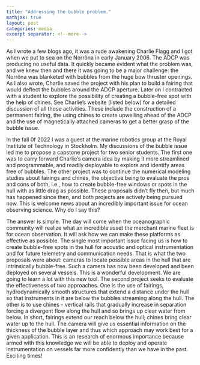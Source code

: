 ```yaml
---
title: "Addressing the bubble problem."
mathjax: true
layout: post
categories: media
excerpt separator: <!--more-->
---
```


As I wrote a few blogs ago, it was a rude awakening Charlie Flagg and I got when we put to sea on the Norröna in early January 2006. The ADCP was producing no useful data. It quickly became evident what the problem was, and we knew then and there it was going to be a major challenge: the Norröna was blanketed with bubbles from the huge bow thruster openings. As I also wrote, Charlie saved the project with his plan to build a fairing that would deflect the bubbles around the ADCP aperture. Later on I contracted with a student to explore the possibility of creating a bubble-free spot with the help of chines. See Charlie’s website (listed below) for a detailed discussion of all those activities. These include the construction of a permanent fairing, the using chines to create upwelling ahead of the ADCP and the use of magnetically attached cameras to get a better grasp of the bubble issue. 
<!--more-->

In the fall 0f 2022 I was a guest at the marine robotics group at the Royal Institute of Technology in Stockholm. My discussions of the bubble issue led me to propose a capstone project for two senior students. The first one was to carry forward Charlie’s camera idea by making it more streamlined and programmable, and readily deployable to explore and identify areas free of bubbles. The other project was to continue the numerical modeling studies about fairings and chines, the objective being to evaluate the pros and cons of both, i.e., how to create bubble-free windows or spots in the hull with as little drag as possible. These proposals didn’t fly then, but much has happened since then, and both projects are actively being pursued now. This is welcome news about an incredibly important issue for ocean observing science. Why do I say this? 

The answer is simple. The day will come when the oceanographic community will realize what an incredible asset the merchant marine fleet is for ocean observation. It will ask how we can make these platforms as effective as possible. The single most important issue facing us is how to create bubble-free spots in the hull for acoustic and optical instrumentation and for future telemetry and communication needs. That is what the two proposals were about: cameras to locate possible areas in the hull that are intrinsically bubble-free. Such a camera has now been developed and been deployed on several vessels. This is a wonderful development. We are going to learn a lot with this new tool. The second project seeks to evaluate the effectiveness of two approaches. One is the use of fairings, hydrodynamically smooth structures that extend a distance under the hull so that instruments in it are below the bubbles streaming along the hull. The other is to use chines - vertical rails that gradually increase in separation forcing a divergent flow along the hull and so brings up clear water from below. In short, fairings extend our reach below the hull; chines bring clear water up to the hull. The camera will give us essential information on the thickness of the bubble layer and thus which approach may work best for a given application. This is an research of enormous importance because armed with this knowledge we will be able to deploy and operate instrumentation on vessels far more confidently than we have in the past. Exciting times! 
